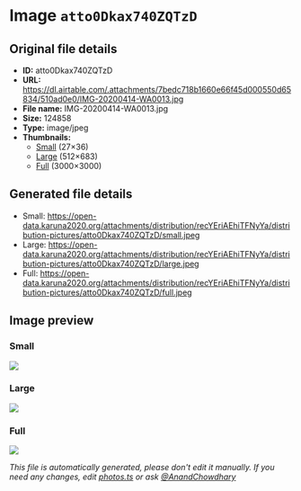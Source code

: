 # Image `atto0Dkax740ZQTzD`

## Original file details

- **ID:** atto0Dkax740ZQTzD
- **URL:** https://dl.airtable.com/.attachments/7bedc718b1660e66f45d000550d65834/510ad0e0/IMG-20200414-WA0013.jpg
- **File name:** IMG-20200414-WA0013.jpg
- **Size:** 124858
- **Type:** image/jpeg
- **Thumbnails:**
  - [Small](https://dl.airtable.com/.attachmentThumbnails/1bc72e63f502f5146051dc72c9057188/ec5d1c14) (27×36)
  - [Large](https://dl.airtable.com/.attachmentThumbnails/b149ee5f987015afb0ed65acfc2344df/a3f06043) (512×683)
  - [Full](https://dl.airtable.com/.attachmentThumbnails/b6979b19a82d547c11142091167f818a/ebeb2720) (3000×3000)

## Generated file details

- Small: https://open-data.karuna2020.org/attachments/distribution/recYEriAEhiTFNyYa/distribution-pictures/atto0Dkax740ZQTzD/small.jpeg
- Large: https://open-data.karuna2020.org/attachments/distribution/recYEriAEhiTFNyYa/distribution-pictures/atto0Dkax740ZQTzD/large.jpeg
- Full: https://open-data.karuna2020.org/attachments/distribution/recYEriAEhiTFNyYa/distribution-pictures/atto0Dkax740ZQTzD/full.jpeg

## Image preview

### Small

![](https://open-data.karuna2020.org/attachments/distribution/recYEriAEhiTFNyYa/distribution-pictures/atto0Dkax740ZQTzD/small.jpeg)

### Large

![](https://open-data.karuna2020.org/attachments/distribution/recYEriAEhiTFNyYa/distribution-pictures/atto0Dkax740ZQTzD/large.jpeg)

### Full

![](https://open-data.karuna2020.org/attachments/distribution/recYEriAEhiTFNyYa/distribution-pictures/atto0Dkax740ZQTzD/full.jpeg)

_This file is automatically generated, please don't edit it manually. If you need any changes, edit [photos.ts](/photos.ts) or ask [@AnandChowdhary](https://github.com/AnandChowdhary)_
